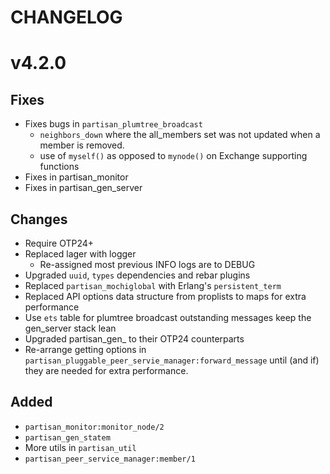# CHANGELOG

# v4.2.0

## Fixes

* Fixes bugs in `partisan_plumtree_broadcast`
    * `neighbors_down` where the all_members set was not updated when a member is removed.
    * use of `myself()` as opposed to `mynode()` on Exchange supporting functions
* Fixes in partisan_monitor
* Fixes in partisan_gen_server

## Changes
* Require OTP24+
* Replaced lager with logger
    * Re-assigned most previous INFO logs are to DEBUG
* Upgraded `uuid`, `types` dependencies and rebar plugins
* Replaced `partisan_mochiglobal` with Erlang's `persistent_term`
* Replaced API options data structure from proplists to maps for extra performance
* Use `ets` table for plumtree broadcast outstanding messages keep the gen_server stack lean
* Upgraded partisan_gen_ to their OTP24 counterparts
* Re-arrange getting options in `partisan_pluggable_peer_servie_manager:forward_message` until (and if) they are needed for extra performance.

## Added
* `partisan_monitor:monitor_node/2`
* `partisan_gen_statem`
* More utils in `partisan_util`
* `partisan_peer_service_manager:member/1`